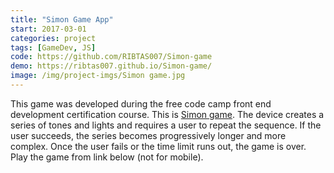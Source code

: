 ```yaml
---
title: "Simon Game App"
start: 2017-03-01
categories: project
tags: [GameDev, JS]
code: https://github.com/RIBTAS007/Simon-game
demo: https://ribtas007.github.io/Simon-game/
image: /img/project-imgs/Simon game.jpg
---
```



This game was developed during the free code camp front end development certification course. 
This is [Simon game](https://en.wikipedia.org/wiki/Simon_(game)).
The device creates a series of tones and lights and requires a user to repeat the sequence. 
If the user succeeds, the series becomes progressively longer and more complex. 
Once the user fails or the time limit runs out, the game is over. Play the game from link below (not for mobile).
